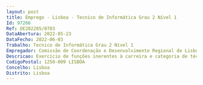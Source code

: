 ```yaml
--- 
layout: post
title: Emprego - Lisboa - Tecnico de Informática Grau 2 Nível 1
Id: 97266
Ref: OE202205/0783
DataAbertura: 2022-05-23
DataFecho: 2022-06-03
Trabalho: Tecnico de Informática Grau 2 Nível 1
Empregador: Comissão de Coordenação e Desenvolvimento Regional de Lisboa e Vale do Tejo
Descricao: Exercício de funções inerentes à carreira e categoria de técnico de informática, tal como descrito no artigo 3.º da Portaria n.º 358 2002, de 3 de abril, designadamente,  instalar componentes de hardware e software, estações de trabalho e periféricos, assegurando a respetiva manutenção e atualização  atribuir, otimizar e desafetar recursos informáticos dos utilizadores, de acordo com as necessidades identificadas, bem como, detetar anomalias e desencadear as respetivas ações de regularização  instalar, configurar, integrar e testar componentes, programas e produtos aplicacionais disponíveis no mercado, de acordo com as linhas de orientação superiormente definidas  organizar e manter atualizado o armazém de equipamentos informáticos da Divisão de Documentação e Recursos Informáticos, garantindo o registo desses equipamentos, a sua operacionalidade e disponibilidade quando necessários  administrar o parque de impressoras multifunções existentes na CCDR LVT  conceber, produzir e normalizar procedimentos informáticos  conceber e produzir elementos gráficos para utilização pela Comissão em diversas plataformas e apoiar os utilizadores finais na operação dos equipamentos e no diagnóstico e resolução dos respetivos problemas (helpdesk).
CodigoPostal: 1250-009 LISBOA
Concelho: Lisboa
Distrito: Lisboa
--- 
```

